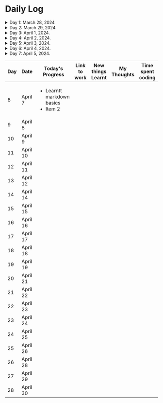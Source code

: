 # Daily Log

<details>
  <summary>Day 1: March 28, 2024</summary>

  ### Today's Progress:
  * Started React course on freeCodeCamp, 20/47 completed
  * Started Command Line basics by [Traversy Media](https://www.youtube.com/watch?v=uwAqEzhyjtw&list=PPSV)
  * Started React Course on Odin Projects. Completed 7/26

  ### Link to work:
  * Started a frontend challenge on frontend mentor
  * [social-media-dashboard]( https://0tieno.github.io/Social-media-dashboard-with-theme-switcher/)

  ### New thing(s) learned:
  1. Basic Commands. See the [gist file](https://gist.github.com/0tieno/78c465b02217a830825eb648dd4ba582)
  2. Props,
  3. JSX,
  4. Best react structure,
  5. Components,
  6.  Rendering Techniques in Lists and components,
  7.  Keys in React

  ### Thoughts:
  * That which at first seems difficult by constant repetition grows easy.

  ### Time spent coding
  * 1hr 23mins
</details>

<details>
  <summary>Day 2: March 29, 2024.</summary>
  
  ### Today's Progress:
  
  * started learning tailwind css

  ### Link to work:

  ### New things learned: 
  
  * tailwindcss

  ### Thoughts:

  ### Time spent
  
  * 0 hours
</details>

<details>
  <summary>Day 3: April 1, 2024.</summary>
  
  ### Today's Progress:
  
  * worked on the Crowny Hotel website
  * Continued tailwindcss
    
  ### Link to work:

  ### New things learned: 
 
  ### Thoughts:

  ### Time spent Coding
  
  * 48mins
</details>

<details>
  <summary>Day 4: April 2, 2024.</summary>
  
  ### Today's Progress:

  * I worked on my 3d developer portfolio using react

  ### Link to work:

  ### New things learned:

  ### Thoughts:

  ### Time spent Coding
  
  * 2hours 9mins
</details>

<details>
  <summary>Day 5: April 3, 2024.</summary>
  
  ### Today's Progress:

  *  worked on a modern bank application using React JS and TailwindCss

  ### Link to work: 

  ### New things learned:

  * tailwindcss
  * react folder structure

  ### Thoughts:

  ### Time spent Coding
  
  * 3hours 10mins 
</details>

<details>
  <summary>Day 6: April 4, 2024.</summary>
  
  ### Today's Progress:

  * worked on grid css on odin projects Javascript full-stack path

  ### Link to work:

  * [deployed to Github pages first challenge](https://0tieno.github.io/01-grid-layout-1/)
  * [deployed also the second challenge to GitHub pages](https://0tieno.github.io/01-grid-layout-2/)

  ### New things learned:

  * layout designs by CSS grid

  ### Thoughts:

  * Don't assume you know until you do it!

  ### Time spent coding

  * 3hours 39mins
</details>

<details>
  <summary>Day 7: April 5, 2024.</summary>
  
  ### Today's Progress:

  * [Finished on grid css on odin projects Javascript full-stack path]( https://0tieno.github.io/Odin-dashboard-project/)

  ### Link to work:

  * deployed to Github pages 3rd challenge:

  ### New things learned:

  * layout designs by CSS grid

  ### Thoughts:

  * Don't assume you know until you do it!

  ### Time spent: 

  * < 10mins
</details>

| Day | Date    |     Today's  Progress                                        | Link to work         | New things Learnt      | My Thoughts                      | Time spent coding |
|---- | ------- | --------------------------------------- | -------------------- | -----------------------| -------------------------------- | ---------- |
| 8   | April 7 | <ul><li>Learntt markdown basics</li><li>Item 2</li></ul>             |                      |                        |                                  |            |
| 9   | April 8 |                                         |                      |                        |                                  |            |
| 10  | April 9 |                                         |                      |                        |                                  |            |
| 11  | April 10 |                                        |                      |                        |                                  |            |
| 12  | April 11 |                                        |                      |                        |                                  |            |
| 13  | April 12 |                                         |                      |                        |                                  |            |
| 14   | April 14 |                                         |                      |                        |                                  |            |
| 15   | April 15 |                                         |                      |                        |                                  |            |
| 16   | April 16 |                                         |                      |                        |                                  |            |
| 17   | April 17 |                                         |                      |                        |                                  |            |
| 18   | April 18 |                                         |                      |                        |                                  |            |
| 19   | April 19 |                                         |                      |                        |                                  |            |
| 20   | April 21 |                                         |                      |                        |                                  |            |
| 21   | April 22 |                                         |                      |                        |                                  |            |
| 22   | April 23 |                                         |                      |                        |                                  |            |
| 23   | April 24 |                                         |                      |                        |                                  |            |
| 24   | April 25 |                                         |                      |                        |                                  |            |
| 25   | April 26 |                                         |                      |                        |                                  |            |
| 26   | April 28 |                                         |                      |                        |                                  |            |
| 27   | April 29 |                                         |                      |                        |                                  |            |
| 28   | April 30 |                                         |                      |                        |                                  |            |

